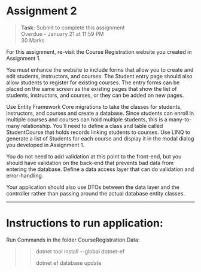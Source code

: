 Assignment 2
============

   > **Task:** Submit to complete this assignment  
   > Overdue - January 21 at 11:59 PM  
   > 30 Marks

For this assignment, re-visit the Course Registration website you created in Assignment 1.

You must enhance the website to include forms that allow you to create and edit students, instructors, and courses. The Student entry page should also allow students to register for existing courses. The entry forms can be placed on the same screen as the existing pages that show the list of students, instructors, and courses, or they can be added on new pages.

Use Entity Framework Core migrations to take the classes for students, instructors, and courses and create a database. Since students can enroll in multiple courses and courses can hold multiple students, this is a many-to-many relationship. You'll need to define a class and table called StudentCourse that holds records linking students to courses. Use LINQ to generate a list of Students for each course and display it in the modal dialog you developed in Assignment 1.

You do not need to add validation at this point to the front-end, but you should have validation on the back-end that prevents bad data from entering the database. Define a data access layer that can do validation and error-handling.

Your application should also use DTOs between the data layer and the controller rather than passing around the actual database entity classes.


_________________________________
Instructions to run application:
=================================
Run Commands in the folder CourseRegistration.Data:
>>  dotnet tool install --global dotnet-ef
>>
>>  dotnet ef database update



